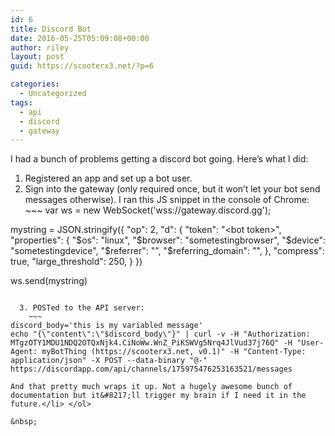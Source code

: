 ```yaml
---
id: 6
title: Discord Bot
date: 2016-05-25T05:09:08+00:00
author: riley
layout: post
guid: https://scooterx3.net/?p=6

categories:
  - Uncategorized
tags:
  - api
  - discord
  - gateway
---
```

I had a bunch of problems getting a discord bot going. Here&#8217;s what I did:

  1. Registered an app and set up a bot user.
  2. Sign into the gateway (only required once, but it won&#8217;t let your bot send messages otherwise). I ran this JS snippet in the console of Chrome: 
    ~~~
var ws = new WebSocket('wss://gateway.discord.gg');

mystring = JSON.stringify({
 "op": 2,
 "d": {
 "token": "&lt;bot token&gt;",
 "properties": {
 "$os": "linux",
 "$browser": "sometestingbrowser",
 "$device": "sometestingdevice",
 "$referrer": "",
 "$referring_domain": "",
 },
 "compress": true,
 "large_threshold": 250,
 } 
})

ws.send(mystring)
~~~

  3. POSTed to the API server: 
    ~~~
discord_body='this is my variabled message'
echo "{\"content\":\"$discord_body\"}" | curl -v -H "Authorization: MTgzOTY1MDU1NDQ2OTQxNjk4.CiNoWw.WnZ_PiKSWVg5Nrq4JlVud37j76Q" -H "User-Agent: myBotThing (https://scooterx3.net, v0.1)" -H "Content-Type: application/json" -X POST --data-binary "@-" https://discordapp.com/api/channels/175975476253163521/messages
~~~
    
    And that pretty much wraps it up. Not a hugely awesome bunch of documentation but it&#8217;ll trigger my brain if I need it in the future.</li> </ol> 
    
    &nbsp;